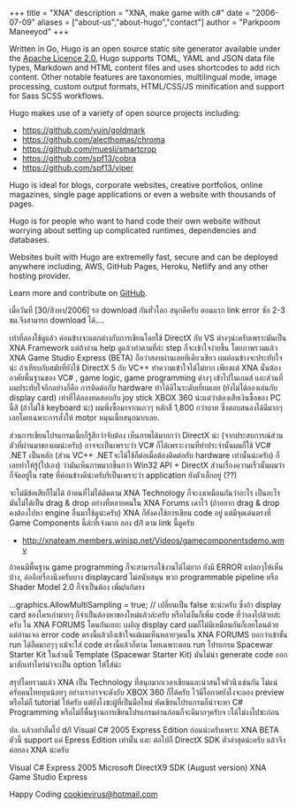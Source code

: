 +++
title = "XNA"
description = "XNA, make game with c#"
date = "2006-07-09"
aliases = ["about-us","about-hugo","contact"]
author = "Parkpoom Maneeyod"
+++

Written in Go, Hugo is an open source static site generator available under the [Apache Licence 2.0.](https://github.com/gohugoio/hugo/blob/master/LICENSE) Hugo supports TOML, YAML and JSON data file types, Markdown and HTML content files and uses shortcodes to add rich content. Other notable features are taxonomies, multilingual mode, image processing, custom output formats, HTML/CSS/JS minification and support for Sass SCSS workflows.

Hugo makes use of a variety of open source projects including:

* https://github.com/yuin/goldmark
* https://github.com/alecthomas/chroma
* https://github.com/muesli/smartcrop
* https://github.com/spf13/cobra
* https://github.com/spf13/viper

Hugo is ideal for blogs, corporate websites, creative portfolios, online magazines, single page applications or even a website with thousands of pages.

Hugo is for people who want to hand code their own website without worrying about setting up complicated runtimes, dependencies and databases.

Websites built with Hugo are extremelly fast, secure and can be deployed anywhere including, AWS, GitHub Pages, Heroku, Netlify and any other hosting provider.

Learn more and contribute on [GitHub](https://github.com/gohugoio).





เมื่อวันที่ [30/สิงหา/2006] รอ download กันทั่วโลก สนุกดีครับ ตอนแรก link error ซัก 2-3 ชม.จึงสามารถ download ได้....


เท่าที่ลองใช้ดูแล้ว ค่อนข้างจะแตกต่างกับการเขียนโดยใช้ DirectX กับ VS ต่างๆน่ะครับเพราะมันเป็น XNA Framework แต่ถ้าอ่าน help ดูแล้วทำตามที่ล่ะ step ก็จะเข้าใจง่ายขึ้น โดยภาพรวมแล้ว XNA Game Studio Express (BETA) ถือว่าสอบผ่านเลยทีเดียวเชียว ผมค่อนข้างจะประทับใจน่ะ ถ้าเทียบกับสมัยที่ยังใช้ DirectX 5 กับ VC++ ทำความเข้าใจได้ไม่ยาก เพียงแต่ XNA นั้นต้องอาศัยพื้นฐานของ VC# , game logic, game programming ต่างๆ เข้าไปในเกมส์ และส่วนที่ผมประทับใจอีกอย่างก็คือ การติดต่อกับ hardware ทำได้ดีในระดับเยี่ยมเลย (ยังไม่ได้ลองเล่นกับ display card) เท่าที่ได้ลองทดสอบกับ joy stick XBOX 360 น่ะแต่ว่าต้องเสียเงินซื้อของ PC นี้สิ (ถ้าไม่ใช้ keyboard น่ะ) ผมพึ่งซื้อมาจากแถวๆ หลักสี่ 1,800 กว่าบาท ซึ่งตอบสนองได้ดีมากๆ เลยโดยเฉพาะการสั่งให้ motor หมุนเนี้ยสนุกมากเลย.


ส่วนการเขียนโปรแกรมเนี้ยก็รู้สึกว่าจับต้อง เห็นภาพได้มากกว่า DirectX น่ะ (จากประสบการณ์ส่วนตัวที่ผ่านมาของผมน่ะครับ) อาจจะเป็นเพราะว่า VC# ก็ได้เพราะงานที่ทำประจำนั้นผมก็ใช้ VC# .NET เป็นหลัก (ส่วน VC++ .NETจะได้ใช้ก็ต่อเมื่อต้องติดต่อกับ hardware เท่านั้นน่ะครับ) ก็เลยทำให้รู้(ไปเอง) ว่ามันเห็นภาพมากขึ้นกว่า Win32 API + DirectX ส่วนเรื่องความเร็วนั้นผมว่าก็จัดอยู่ใน rate ที่ค่อนข้างดีน่ะครับรึเป็นเพราะว่า application ยังตัวเล็กอยู่ (??)

จะไม่มีข้อเสียก็ไม่ได้ ถ้าคนที่ไม่ได้ติดตาม XNA Technology ก็จะงงเหมือนกันว่าอะไร เป็นอะไร มันไม่ได้เป็น drag & drop อย่างที่หลายคนใน XNA Forums เดาไว้ (ถ้าอยาก drag & drop คงต้องไปหา engine อื่นมาใช้ดูน่ะครับ) XNA ก็ยังคงใช้การเขียน code อยู่ แต่มีจุดเด่นตรงที่ Game Components นี้ล่ะที่เจ๋งมาก ลอง d/l ตาม link นี้ดูครับ

* http://xnateam.members.winisp.net/Videos/gamecomponentsdemo.wmv

ถ้าคนมีพื้นฐาน game programming ก็จะสามารถใช้งานได้ไม่ยาก ยังมี ERROR แปลกๆให้เห็นบ้าง, อ๋ออีกเรื่องนึงครับบาง displaycard ไม่สนับสนุน พวก programmable pipeline หรือ Shader Model 2.0 ก็จำเป็นต้อง เพิ่ม/แก้ตรง

...graphics.AllowMultiSampling = true; // เปลี่ยนเป็น false ซะน่ะครับ
ซึ่งถ้า display card ของใครเก่ามากๆ ก็จำเป็นต้องหาของใหม่แล้วล่ะครับ หรือไม่งั้นก็เพิ่ม code ที่ว่าลงไปด้วยล่ะครับ ใน XNA FORUMS โดนกันเยอะ เผอิญ display card ผมก็ไม่มีเหมือนกันก็เลยโดนด้วย แต่อ่านเจอ error code ตรงนี้แล้วถึงเข้าใจแต่ผมเห็นหลายๆคนใน XNA FORUMS บอกว่าเข้าขั้น run ได้อืดมากๆๆ แม้จะใส่ code ตรงนี้แล้วก็ตาม โดยเฉพาะตอน run โปรแกรม Spacewar Starter Kit ในส่วนนี้ Template (Spacewar Starter Kit) มันไม่น่า generate code ออกมาสักเท่าไหร่น่าจะเป็น option ให้ใส่น่ะ

สรุปโดยรวมแล้ว XNA เป็น Technology ที่สนุกมากเวลาเขียนและน่าสนใจตัวนึงเช่นกัน ไม่แน่ครับคนไทยทุนน้อยๆ อย่างเราอาจจะดังกับ XBOX 360 ก็ได้ครับ ไว้มีโอกาศยังไงจะลอง preview หรือไม่ก็ tutorial ให้ครับ แต่ยังไงซะผู้ที่เป็นมือใหม่ หัดเขียนโปรแกรมก็น่าจะหา C# Programming หรือไม่ก็พื้นฐานการเขียนโปรแกรมอ่านก่อนก็จะดีมากๆครับจ ะได้ไม่งงไปซะก่อน

ปล. แล้วอย่าลืมไป d/l Visual C# 2005 Express Edition ก่อนน่ะครับเพราะ XNA BETA ตัวนี้ support แค่ Epress Edition เท่านั้น และ ต่อไปก็ DirectX SDK ตัวล่าสุดน่ะครับ แล้วจึงค่อยลง XNA น่ะครับ

Visual C# Express 2005
Microsoft DirectX9 SDK (August version)
XNA Game Studio Express 

Happy Coding
cookievirus@hotmail.com